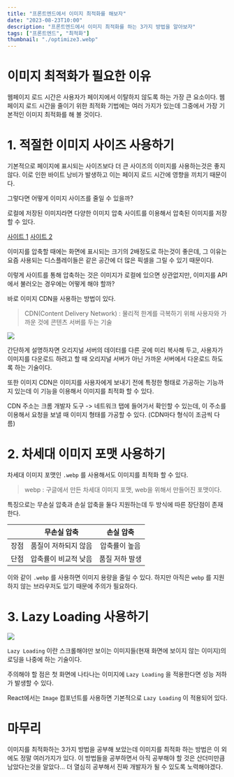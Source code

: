 ```yaml
---
title: "프론트엔드에서 이미지 최적화를 해보자"
date: "2023-08-23T10:00"
description: "프론트엔드에서 이미지 최적화를 하는 3가지 방법을 알아보자"
tags: ["프론트엔드", "최적화"]
thumbnail: "./optimize3.webp"
---
```


# 이미지 최적화가 필요한 이유
웹페이지 로드 시간은 사용자가 페이지에서 이탈하지 않도록 하는 가장 큰 요소이다.
웹페이지 로드 시간을 줄이기 위한 최적화 기법에는 여러 가지가 있는데 그중에서 가장 기본적인 이미지 최적화를 해 볼 것이다.

# 1. 적절한 이미지 사이즈 사용하기
기본적으로 페이지에 표시되는 사이즈보다 더 큰 사이즈의 이미지를 사용하는것은 좋지 않다.
이로 인한 바이트 낭비가 발생하고 이는 페이지 로드 시간에 영향을 끼치기 때문이다.  

그렇다면 어떻게 이미지 사이즈를 줄일 수 있을까?

로컬에 저장된 이미지라면 다양한 이미지 압축 사이트를 이용해서 압축된 이미지를 저장할 수 있다.

[사이트 1](https://www.resizepixel.com/ko/resize-image/)
[사이트 2](https://www.iloveimg.com/ko/compress-image)

이미지를 압축할 때에는 화면에 표시되는 크기의 2배정도로 하는것이 좋은데, 그 이유는 요즘 사용되는 디스플레이들은 같은 공간에 더 많은 픽셀을 그릴 수 있기 때문이다.

이렇게 사이트를 통해 압축하는 것은 이미지가 로컬에 있으면 상관없지만, 이미지를 API에서 불러오는 경우에는 어떻게 해야 할까?

바로 이미지 CDN을 사용하는 방법이 있다. 

> CDN(Content Delivery Network) :
> 물리적 한계를 극복하기 위해 사용자와 가까운 것에 콘텐츠 서버를 두는 기술


![](https://velog.velcdn.com/images/dohi/post/e146b22c-c4aa-4c51-a0c4-be62fe2190da/image.png)

간단하게 설명하자면 오리지널 서버의 데이터를 다른 곳에 미리 복사해 두고, 사용자가 이미지를 다운로드 하려고 할 때 오리지널 서버가 아닌 가까운 서버에서 다운로드 하도록 하는 기술이다.


또한 이미지 CDN은 이미지를 사용자에게 보내기 전에 특정한 형태로 가공하는 기능까지 있는데 이 기능을 이용해서 이미지를 최적화 할 수 있다.

CDN 주소는 크롬 개발자 도구 -> 네트워크 탭에 들어가서 확인할 수 있는데, 이 주소를 이용해서 요청을 보낼 때 이미지 형태를 가공할 수 있다. (CDN마다 형식이 조금씩 다름)


# 2. 차세대 이미지 포맷 사용하기
차세대 이미지 포맷인 `.webp` 를 사용해서도 이미지를 최적화 할 수 있다.

> webp :
> 구글에서 만든 차세대 이미지 포맷, web을 위해서 만들어진 포맷이다.

특징으로는 무손실 압축과 손실 압축을 둘다 지원하는데 두 방식에 따른 장단점이 존재한다.

||무손실 압축| 손실 압축|
|:-:|:-:|:-:|
|장점|품질이 저하되지 않음|압축률이 높음
|단점|압축률이 비교적 낮음|품질 저하 발생


이와 같이 `.webp` 를 사용하면 이미지 용량을 줄일 수 있다. 하지만 아직은 `webp` 를 지원하지 않는 브라우저도 있기 때문에 주의가 필요하다.



# 3. Lazy Loading 사용하기
![](https://velog.velcdn.com/images/dohi/post/6684447a-9b54-49a1-8eff-00468dc8d00a/image.png)

`Lazy Loading` 이란 스크롤해야만 보이는 이미지들(현재 화면에 보이지 않는 이미지)의 로딩을 나중에 하는 기술이다.

주의해야 할 점은 첫 화면에 나타나는 이미지에 `Lazy Loading` 을 적용한다면 성능 저하가 발생할 수 있다.

React에서는 `Image` 컴포넌트를 사용하면 기본적으로 `Lazy Loading` 이 적용되어 있다.


# 마무리
이미지를 최적화하는 3가지 방법을 공부해 보았는데 이미지를 최적화 하는 방법은 이 외에도 정말 여러가지가 있다. 이 방법들을 공부하면서 아직 공부해야 할 것은 산더미만큼 남았다는것을 알았다...  더 열심히 공부해서 진짜 개발자가 될 수 있도록 노력해야겠다.
